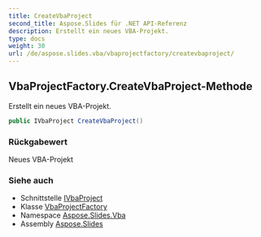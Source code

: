 ```yaml
---
title: CreateVbaProject
second_title: Aspose.Slides für .NET API-Referenz
description: Erstellt ein neues VBA-Projekt.
type: docs
weight: 30
url: /de/aspose.slides.vba/vbaprojectfactory/createvbaproject/
---
```


## VbaProjectFactory.CreateVbaProject-Methode

Erstellt ein neues VBA-Projekt.

```csharp
public IVbaProject CreateVbaProject()
```

### Rückgabewert

Neues VBA-Projekt

### Siehe auch

* Schnittstelle [IVbaProject](../../ivbaproject)
* Klasse [VbaProjectFactory](../../vbaprojectfactory)
* Namespace [Aspose.Slides.Vba](../../vbaprojectfactory)
* Assembly [Aspose.Slides](../../../)

<!-- DO NOT EDIT: generiert von xmldocmd für Aspose.Slides.dll -->